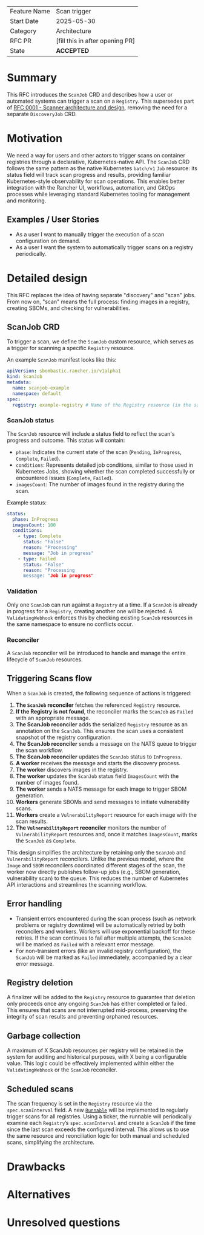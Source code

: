 |              |                                 |
| :----------- | :------------------------------ |
| Feature Name | Scan trigger                    |
| Start Date   | 2025-05-30                      |
| Category     | Architecture                    |
| RFC PR       | [fill this in after opening PR] |
| State        | **ACCEPTED**                    |

# Summary

[summary]: #summary

This RFC introduces the `ScanJob` CRD and describes how a user or automated systems can trigger a scan on a `Registry`.
This supersedes part of [RFC 0001 - Scanner architecture and design](./0001_scanner_architecture_and_design.md), removing the need for a separate `DiscoveryJob` CRD.

# Motivation

[motivation]: #motivation

We need a way for users and other actors to trigger scans on container registries through a declarative, Kubernetes-native API.
The `ScanJob` CRD follows the same pattern as the native Kubernetes `batch/v1` `Job` resource: its status field will track scan progress and results, providing familiar Kubernetes-style observability for scan operations.
This enables better integration with the Rancher UI, workflows, automation, and GitOps processes while leveraging standard Kubernetes tooling for management and monitoring.

## Examples / User Stories

[examples]: #examples

- As a user I want to manually trigger the execution of a scan configuration on demand.
- As a user I want the system to automatically trigger scans on a registry periodically.

# Detailed design

[design]: #detailed-design

This RFC replaces the idea of having separate "discovery" and "scan" jobs.
From now on, "scan" means the full process: finding images in a registry, creating SBOMs, and checking for vulnerabilities.

## ScanJob CRD

To trigger a scan, we define the `ScanJob` custom resource, which serves as a trigger for scanning a specific `Registry` resource.

An example `ScanJob` manifest looks like this:

```yaml
apiVersion: sbombastic.rancher.io/v1alpha1
kind: ScanJob
metadata:
  name: scanjob-example
  namespace: default
spec:
  registry: example-registry # Name of the Registry resource (in the same namespace) to be scanned
```

### ScanJob status

The `ScanJob` resource will include a status field to reflect the scan's progress and outcome. This status will contain:

- `phase`: Indicates the current state of the scan (`Pending`, `InProgress`, `Complete`, `Failed`).
- `conditions`: Represents detailed job conditions, similar to those used in Kubernetes Jobs, showing whether the scan completed successfully or encountered issues (`Complete`, `Failed`).
- `imagesCount`: The number of images found in the registry during the scan.

Example status:

```yaml
status:
  phase: InProgress
  imagesCount: 100
  conditions:
    - type: Complete
      status: "False"
      reason: "Processing"
      message: "Job in progress"
    - type: Failed
      status: "False"
      reason: "Processing
      message: "Job in progress"
```

### Validation

Only one `ScanJob` can run against a `Registry` at a time. If a `ScanJob` is already in progress for a `Registry`, creating another one will be rejected.
A `ValidatingWebhook` enforces this by checking existing `ScanJob` resources in the same namespace to ensure no conflicts occur.

### Reconciler

A `ScanJob` reconciler will be introduced to handle and manage the entire lifecycle of `ScanJob` resources.

## Triggering Scans flow

When a `ScanJob` is created, the following sequence of actions is triggered:

1. **The `ScanJob` reconciler** fetches the referenced `Registry` resource.
2. **If the Registry is not found**, the reconciler marks the `ScanJob` as `Failed` with an appropriate message.
3. **The ScanJob reconciler** adds the serialized `Registry` resource as an annotation on the `ScanJob`. This ensures the scan uses a consistent snapshot of the registry configuration.
4. **The ScanJob reconciler** sends a message on the NATS queue to trigger the scan workflow.
5. **The ScanJob reconciler** updates the `ScanJob` status to `InProgress`.
6. **A worker** receives the message and starts the discovery process.
7. **The worker** discovers images in the registry.
8. **The worker** updates the `ScanJob` status field `ImagesCount` with the number of images found.
9. **The worker** sends a NATS message for each image to trigger SBOM generation.
10. **Workers** generate SBOMs and send messages to initiate vulnerability scans.
11. **Workers** create a `VulnerabilityReport` resource for each image with the scan results.
12. **The `VulnerabilityReport` reconciler** monitors the number of `VulnerabilityReport` resources and, once it matches `ImagesCount`, marks the `ScanJob` as `Complete`.

This design simplifies the architecture by retaining only the `ScanJob` and `VulnerabilityReport` reconcilers.
Unlike the previous model, where the `Image` and `SBOM` reconcilers coordinated different stages of the scan, the worker now directly publishes follow-up jobs (e.g., SBOM generation, vulnerability scan) to the queue.
This reduces the number of Kubernetes API interactions and streamlines the scanning workflow.

## Error handling

- Transient errors encountered during the scan process (such as network problems or registry downtime) will be automatically retried by both reconcilers and workers. Workers will use exponential backoff for these retries. If the scan continues to fail after multiple attempts, the `ScanJob` will be marked as `Failed` with a relevant error message.
- For non-transient errors (like an invalid registry configuration), the `ScanJob` will be marked as `Failed` immediately, accompanied by a clear error message.

## Registry deletion

A finalizer will be added to the `Registry` resource to guarantee that deletion only proceeds once any ongoing `ScanJob` has either completed or failed.
This ensures that scans are not interrupted mid-process, preserving the integrity of scan results and preventing orphaned resources.

## Garbage collection

A maximum of X ScanJob resources per registry will be retained in the system for auditing and historical purposes, with X being a configurable value.
This logic could be effectively implemented within either the `ValidatingWebhook` or the `ScanJob` reconciler.

## Scheduled scans

The scan frequency is set in the `Registry` resource via the `spec.scanInterval` field.
A new [`Runnable`](https://pkg.go.dev/sigs.k8s.io/controller-runtime/pkg/manager#Runnable) will be implemented to regularly trigger scans for all registries.
Using a ticker, the runnable will periodically examine each `Registry`’s `spec.scanInterval` and create a `ScanJob` if the time since the last scan exceeds the configured interval.
This allows us to use the same resource and reonciliation logic for both manual and scheduled scans, simplifying the architecture.

# Drawbacks

[drawbacks]: #drawbacks

<!---
Why should we **not** do this?

  * obscure corner cases
  * will it impact performance?
  * what other parts of the product will be affected?
  * will the solution be hard to maintain in the future?
--->

# Alternatives

[alternatives]: #alternatives

<!---
- What other designs/options have been considered?
- What is the impact of not doing this?
--->

# Unresolved questions

[unresolved]: #unresolved-questions

<!---
- What are the unknowns?
- What can happen if Murphy's law holds true?
-
